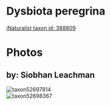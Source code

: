 
Dysbiota peregrina
==================
  
[iNaturalist taxon id: 388809](https://www.inaturalist.org/taxa/388809)
# Photos

## by: Siobhan Leachman
  
![taxon52697814](https://inaturalist-open-data.s3.amazonaws.com/photos/56930897/medium.jpeg)  
![taxon52698367](https://inaturalist-open-data.s3.amazonaws.com/photos/56931389/medium.jpeg)